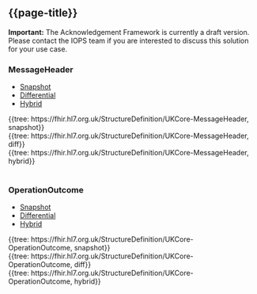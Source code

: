 ## {{page-title}}

<div markdown="span" class="alert alert-warning" role="alert"><i class="fa fa-warning"></i><b> Important:</b> The Acknowledgement Framework is currently a draft version. Please contact the IOPS team if you are interested to discuss this solution for your use case.</div>

### MessageHeader
<div class="nhsd-!t-margin-bottom-6">
    <ul class="nav nav-tabs" role="tablist">
        <li role="presentation"  class="active">
            <a href="#Snapshot" role="tab" data-toggle="tab">Snapshot</a>
        </li>
        <li role="presentation">
            <a href="#Differential" role="tab" data-toggle="tab">Differential</a>
        </li>
        <li role="presentation">
            <a href="#Hybrid" role="tab" data-toggle="tab">Hybrid</a>
        </li>
    </ul>
    <div class="tab-content snippet">
        <div id="Snapshot" role="tabpanel" class="tab-pane active">
          {{tree: https://fhir.hl7.org.uk/StructureDefinition/UKCore-MessageHeader, snapshot}}
        </div>
        <div id="Differential" role="tabpanel" class="tab-pane">
         {{tree: https://fhir.hl7.org.uk/StructureDefinition/UKCore-MessageHeader, diff}}
        </div>
        <div id="Hybrid" role="tabpanel" class="tab-pane">
         {{tree: https://fhir.hl7.org.uk/StructureDefinition/UKCore-MessageHeader, hybrid}}
        </div>
	</div>
</div>

<br />

### OperationOutcome
<div class="nhsd-!t-margin-bottom-6">
    <ul class="nav nav-tabs" role="tablist">
        <li role="presentation"  class="active">
            <a href="#Snapshot" role="tab" data-toggle="tab">Snapshot</a>
        </li>
        <li role="presentation">
            <a href="#Differential" role="tab" data-toggle="tab">Differential</a>
        </li>
        <li role="presentation">
            <a href="#Hybrid" role="tab" data-toggle="tab">Hybrid</a>
        </li>
    </ul>
    <div class="tab-content snippet">
        <div id="Snapshot" role="tabpanel" class="tab-pane active">
          {{tree: https://fhir.hl7.org.uk/StructureDefinition/UKCore-OperationOutcome, snapshot}}
        </div>
        <div id="Differential" role="tabpanel" class="tab-pane">
         {{tree: https://fhir.hl7.org.uk/StructureDefinition/UKCore-OperationOutcome, diff}}
        </div>
        <div id="Hybrid" role="tabpanel" class="tab-pane">
         {{tree: https://fhir.hl7.org.uk/StructureDefinition/UKCore-OperationOutcome, hybrid}}
        </div>
	</div>
</div>


